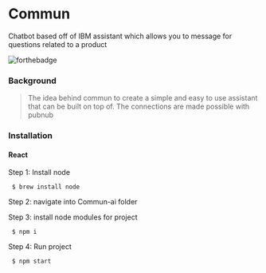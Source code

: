 # Commun
Chatbot based off of IBM assistant which allows you to message for questions related to a product

![forthebadge](https://forthebadge.com/images/badges/made-with-javascript.svg)   

### Background
> The idea behind commun to create a simple and easy to use assistant that can be built on top of. The connections are made possible with pubnub
### Installation
#### React
 Step 1: Install node
 
	 $ brew install node
  
 Step 2: navigate into Commun-ai folder
 
 Step 3: install node modules for project
 
	 $ npm i
  
 Step 4: Run project
 
	 $ npm start
